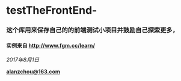 # testTheFrontEnd-
### 这个库用来保存自己的的前端测试小项目并鼓励自己探索更多，
#### 实例来自 **http://www.fgm.cc/learn/**

*2017‎年‎8‎月‎1‎日*

**alanzchou@163.com**
